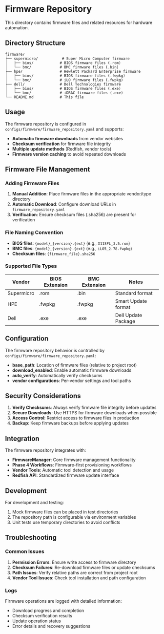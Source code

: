 # Firmware Repository

This directory contains firmware files and related resources for hardware automation.

## Directory Structure

```
firmware/
├── supermicro/           # Super Micro Computer firmware
│   ├── bios/            # BIOS firmware files (.rom)
│   └── bmc/             # BMC firmware files (.bin)
├── hpe/                 # Hewlett Packard Enterprise firmware
│   ├── bios/            # BIOS firmware files (.fwpkg)
│   └── bmc/             # iLO firmware files (.fwpkg)
├── dell/                # Dell Technologies firmware
│   ├── bios/            # BIOS firmware files (.exe)
│   └── bmc/             # iDRAC firmware files (.exe)
└── README.md            # This file
```

## Usage

The firmware repository is configured in `configs/firmware/firmware_repository.yaml` and supports:

- **Automatic firmware downloads** from vendor websites
- **Checksum verification** for firmware file integrity
- **Multiple update methods** (Redfish, vendor tools)
- **Firmware version caching** to avoid repeated downloads

## Firmware File Management

### Adding Firmware Files

1. **Manual Addition**: Place firmware files in the appropriate vendor/type directory
2. **Automatic Download**: Configure download URLs in `firmware_repository.yaml`
3. **Verification**: Ensure checksum files (.sha256) are present for verification

### File Naming Convention

- **BIOS files**: `{model}_{version}.{ext}` (e.g., `X11SPL_3.5.rom`)
- **BMC files**: `{model}_{version}.{ext}` (e.g., `iLO5_2.78.fwpkg`)
- **Checksum files**: `{firmware_file}.sha256`

### Supported File Types

| Vendor     | BIOS Extension | BMC Extension | Notes |
|------------|----------------|---------------|-------|
| Supermicro | .rom           | .bin          | Standard format |
| HPE        | .fwpkg         | .fwpkg        | Smart Update format |
| Dell       | .exe           | .exe          | Dell Update Package |

## Configuration

The firmware repository behavior is controlled by `configs/firmware/firmware_repository.yaml`:

- **base_path**: Location of firmware files (relative to project root)
- **download_enabled**: Enable automatic firmware downloads
- **auto_verify**: Automatically verify checksums
- **vendor configurations**: Per-vendor settings and tool paths

## Security Considerations

1. **Verify Checksums**: Always verify firmware file integrity before updates
2. **Secure Downloads**: Use HTTPS for firmware downloads when possible
3. **Access Control**: Restrict access to firmware files in production
4. **Backup**: Keep firmware backups before applying updates

## Integration

The firmware repository integrates with:

- **FirmwareManager**: Core firmware management functionality
- **Phase 4 Workflows**: Firmware-first provisioning workflows
- **Vendor Tools**: Automatic tool detection and usage
- **Redfish API**: Standardized firmware update interface

## Development

For development and testing:

1. Mock firmware files can be placed in test directories
2. The repository path is configurable via environment variables
3. Unit tests use temporary directories to avoid conflicts

## Troubleshooting

### Common Issues

1. **Permission Errors**: Ensure write access to firmware directory
2. **Checksum Failures**: Re-download firmware files or update checksums
3. **Path Issues**: Verify relative paths are correct from project root
4. **Vendor Tool Issues**: Check tool installation and path configuration

### Logs

Firmware operations are logged with detailed information:
- Download progress and completion
- Checksum verification results
- Update operation status
- Error details and recovery suggestions
